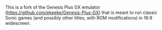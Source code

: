 This is a fork of the Genesis Plus GX emulator (https://github.com/ekeeke/Genesis-Plus-GX) that is meant to run classic Sonic games (and possibly other titles, with ROM modifications) in 16:9 widescreen.